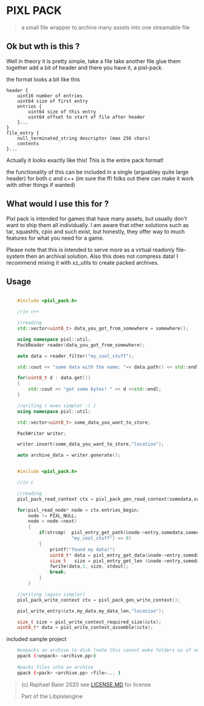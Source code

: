 # PIXL PACK
> a small file wrapper to archive many assets into one streamable file

## Ok but wth is this ?
Well in theory it is pretty simple, take a file take another file glue them together add a bit of header and there you have it, a pixl-pack.

the format looks a bit like this
```
header {
    uint16 number of entries
    uint64 size of first entry
    entries {
        uint64 size of this entry
        uint64 offset to start of file after header
    }...
}
file_entry {
    null_terminated_string descriptor (max 256 chars)
    contents
}...
```
Actually it looks exactly like this! This is the entire pack format!

the functionality of this can be included in a single (arguabley quite large header)
for both c and c++ (im sure the ffi folks out there can make it work with other things if wanted)

## What would I use this for ?
Pixl pack is intended for games that have many assets, but usually don't want to ship them all individually. I am aware that other solutions such as tar, squashfs, cpio and such exist, but honestly, they offer way to much features for what you need for a game.

Please note that this is intended to serve more as a virtual readonly file-system then an archival solution. Also this does not compress data! I recommend mixing it with xz_utils to create packed archives.

## Usage
```cpp

    #include <pixl_pack.h>

    //in c++

    //reading
    std::vector<uint8_t> data_you_got_from_somewhere = somewhere();

    using namespace pixl::util;
    PackReader reader(data_you_got_from_somewhere);

    auto data = reader.filter("my_cool_stuff");

    std::cout << "some data with the name: "<< data.path() << std::endl;;

    for(uint8_t d : data.get())
    {
        std::cout << "got some bytes! " << d <<std::endl;
    }

    //writing ( even simpler :) )
    using namespace pixl::util;

    std::vector<uint8_t> some_data_you_want_to_store;

    PackWriter writer;

    writer.insert(some_data_you_want_to_store,"location");

    auto archive_data = writer.generate();

```
```c

    #include <pixl_pack.h>

    //in c

    //reading
    pixl_pack_read_context ctx = pixl_pack_gen_read_context(somedata,somedata_len);

    for(pixl_read_node* node = ctx.entries_begin;
        node != PIXL_NULL;
        node = node->next)
        {
            if(strcmp(  pixl_entry_get_path(&node->entry,somedata,somedata_len),
                        "my_cool_stuff") == 0)
            {
                printf("found my data!")
                uint8_t* data = pixl_entry_get_data(&node->entry,somedata,somedata_len);
                size_t   size = pixl_entry_get_len (&node->entry,somedata,somedata_len);
                fwrite(data,1, size, stdout);
                break;
            }
        }

    //writing (again simpler)
    pixl_pack_write_context ctx = pixl_pack_gen_write_context();

    pixl_write_entry(&ctx,my_data,my_data_len,"location");

    size_t size = pixl_write_context_required_size(&ctx);
    uint8_t* data = pixl_write_context_assemble(&ctx);

```

included sample project
```sh
    #unpacks an archive to disk (note this cannot make folders as of now, so unpacking fails with subdirectories)
    ppack (<unpack> <archive.pp>)
    
    #packs files into an archive
    ppack (<pack> <archive.pp> <file>... )

```


> (c) Raphael Baier 2020 see [LICENSE.MD](LICENSE.MD) for license
>
> Part of the Libpixlengine

